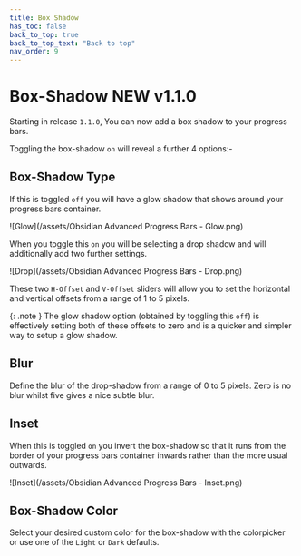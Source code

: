 ```yaml
---
title: Box Shadow
has_toc: false
back_to_top: true
back_to_top_text: "Back to top"
nav_order: 9
---
```


# Box-Shadow <span class="label label-green badge">NEW v1.1.0</span>
Starting in release `1.1.0`, You can now add a box shadow to your progress bars.

Toggling the box-shadow `on` will reveal a further 4 options:-

## Box-Shadow Type
If this is toggled `off` you will have a glow shadow that shows around your progress bars container.

![Glow](/assets/Obsidian Advanced Progress Bars - Glow.png)

When you toggle this `on` you will be selecting a drop shadow and will additionally add two further settings.

![Drop](/assets/Obsidian Advanced Progress Bars - Drop.png)

These two `H-Offset` and `V-Offset` sliders will allow you to set the horizontal and vertical offsets from a range of 1 to 5 pixels.

{: .note }
The glow shadow option (obtained by toggling this `off`) is effectively setting both of these offsets to zero and is a quicker and simpler way to setup a glow shadow.

## Blur
Define the blur of the drop-shadow from a range of 0 to 5 pixels.  Zero is no blur whilst five gives a nice subtle blur.

## Inset
When this is toggled `on` you invert the box-shadow so that it runs from the border of your progress bars container inwards rather than the more usual outwards.

![Inset](/assets/Obsidian Advanced Progress Bars - Inset.png)

## Box-Shadow Color
Select your desired custom color for the box-shadow with the colorpicker or use one of the `Light` or `Dark` defaults. 
